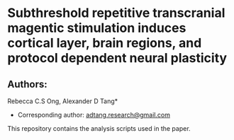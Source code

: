 # Subthreshold repetitive transcranial magentic stimulation induces cortical layer, brain regions, and protocol dependent neural plasticity

## Authors: 
Rebecca C.S Ong, Alexander D Tang*
* Corresponding author: adtang.research@gmail.com

This repository contains the analysis scripts used in the paper.
